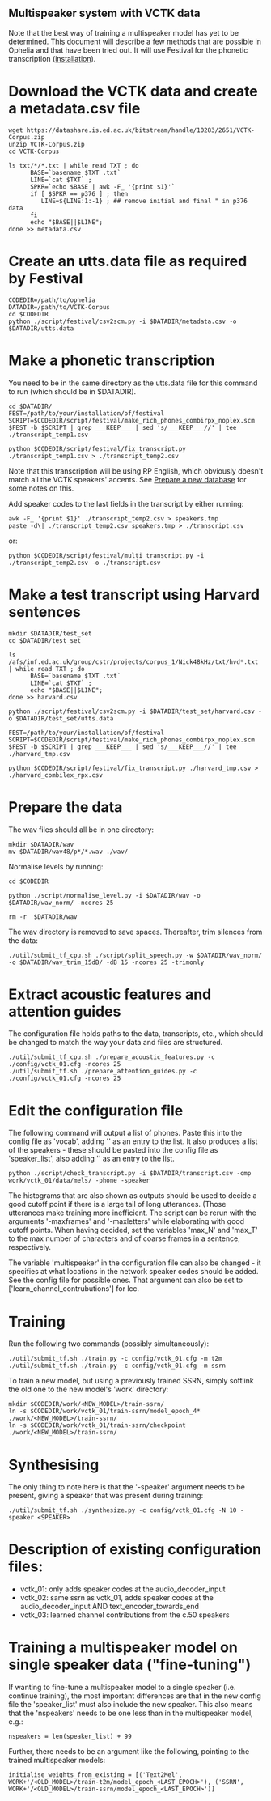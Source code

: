 ## Multispeaker system with VCTK data

Note that the best way of training a multispeaker model has yet to be determined. This document will describe a few methods that are possible in Ophelia and that have been tried out. It will use Festival for the phonetic transcription ([installation](./festival_install.md)).


# Download the VCTK data and create a metadata.csv file
```
wget https://datashare.is.ed.ac.uk/bitstream/handle/10283/2651/VCTK-Corpus.zip
unzip VCTK-Corpus.zip
cd VCTK-Corpus

ls txt/*/*.txt | while read TXT ; do 
      BASE=`basename $TXT .txt`
      LINE=`cat $TXT` ; 
      SPKR=`echo $BASE | awk -F_ '{print $1}'`
      if [ $SPKR == p376 ] ; then
         LINE=${LINE:1:-1} ; ## remove initial and final " in p376 data
      fi 
      echo "$BASE||$LINE"; 
done >> metadata.csv
```

# Create an utts.data file as required by Festival

```
CODEDIR=/path/to/ophelia
DATADIR=/path/to/VCTK-Corpus
cd $CODEDIR
python ./script/festival/csv2scm.py -i $DATADIR/metadata.csv -o $DATADIR/utts.data
```

# Make a phonetic transcription

You need to be in the same directory as the utts.data file for this command to run (which should be in $DATADIR).

```
cd $DATADIR/
FEST=/path/to/your/installation/of/festival
SCRIPT=$CODEDIR/script/festival/make_rich_phones_combirpx_noplex.scm
$FEST -b $SCRIPT | grep ___KEEP___ | sed 's/___KEEP___//' | tee ./transcript_temp1.csv

python $CODEDIR/script/festival/fix_transcript.py ./transcript_temp1.csv > ./transcript_temp2.csv
```

Note that this transcription will be using RP English, which obviously doesn't match all the VCTK speakers' accents. See [Prepare a new database](./preparing_new_database.md) for some notes on this.

Add speaker codes to the last fields in the transcript by either running:

```
awk -F_ '{print $1}' ./transcript_temp2.csv > speakers.tmp
paste -d\| ./transcript_temp2.csv speakers.tmp > ./transcript.csv
```

or:

```
python $CODEDIR/script/festival/multi_transcript.py -i ./transcript_temp2.csv -o ./transcript.csv
```

# Make a test transcript using Harvard sentences

```
mkdir $DATADIR/test_set
cd $DATADIR/test_set

ls /afs/inf.ed.ac.uk/group/cstr/projects/corpus_1/Nick48kHz/txt/hvd*.txt | while read TXT ; do 
      BASE=`basename $TXT .txt`
      LINE=`cat $TXT` ; 
      echo "$BASE||$LINE"; 
done >> harvard.csv

python ./script/festival/csv2scm.py -i $DATADIR/test_set/harvard.csv -o $DATADIR/test_set/utts.data

FEST=/path/to/your/installation/of/festival
SCRIPT=$CODEDIR/script/festival/make_rich_phones_combirpx_noplex.scm
$FEST -b $SCRIPT | grep ___KEEP___ | sed 's/___KEEP___//' | tee ./harvard_tmp.csv

python $CODEDIR/script/festival/fix_transcript.py ./harvard_tmp.csv > ./harvard_combilex_rpx.csv
```

# Prepare the data

The wav files should all be in one directory:

```
mkdir $DATADIR/wav
mv $DATADIR/wav48/p*/*.wav ./wav/
```

Normalise levels by running:

```
cd $CODEDIR

python ./script/normalise_level.py -i $DATADIR/wav -o $DATADIR/wav_norm/ -ncores 25

rm -r  $DATADIR/wav
```

The wav directory is removed to save spaces. Thereafter, trim silences from the data:

```
./util/submit_tf_cpu.sh ./script/split_speech.py -w $DATADIR/wav_norm/ -o $DATADIR/wav_trim_15dB/ -dB 15 -ncores 25 -trimonly
```

# Extract acoustic features and attention guides

The configuration file holds paths to the data, transcripts, etc., which should be changed to match the way your data and files are structured.

```
./util/submit_tf_cpu.sh ./prepare_acoustic_features.py -c ./config/vctk_01.cfg -ncores 25
./util/submit_tf.sh ./prepare_attention_guides.py -c ./config/vctk_01.cfg -ncores 25
```

# Edit the configuration file

The following command will output a list of phones. Paste this into the config file as 'vocab', adding '<PADDING>' as an entry to the list. It also produces a list of the speakers - these should be pasted into the config file as 'speaker_list', also adding '<PADDING>' as an entry to the list.

```
python ./script/check_transcript.py -i $DATADIR/transcript.csv -cmp work/vctk_01/data/mels/ -phone -speaker
```

The histograms that are also shown as outputs should be used to decide a good cutoff point if there is a large tail of long utterances. (Those utterances make training more inefficient. The script can be rerun with the arguments '-maxframes' and '-maxletters' while elaborating with good cutoff points. When having decided, set the variables 'max_N' and 'max_T' to the max number of characters and of coarse frames in a sentence, respectively.

The variable 'multispeaker' in the configuration file can also be changed - it specifies at what locations in the network speaker codes should be added. See the config file for possible ones. That argument can also be set to ['learn_channel_contrubutions'] for lcc.

# Training


Run the following two commands (possibly simultaneously):

```
./util/submit_tf.sh ./train.py -c config/vctk_01.cfg -m t2m
./util/submit_tf.sh ./train.py -c config/vctk_01.cfg -m ssrn
```

To train a new model, but using a previously trained SSRN, simply softlink the old one to the new model's 'work' directory:

```
mkdir $CODEDIR/work/<NEW_MODEL>/train-ssrn/
ln -s $CODEDIR/work/vctk_01/train-ssrn/model_epoch_4* ./work/<NEW_MODEL>/train-ssrn/
ln -s $CODEDIR/work/vctk_01/train-ssrn/checkpoint ./work/<NEW_MODEL>/train-ssrn/
```

# Synthesising

The only thing to note here is that the '-speaker' argument needs to be present, giving a speaker that was present during training:

```
./util/submit_tf.sh ./synthesize.py -c config/vctk_01.cfg -N 10 -speaker <SPEAKER>
```

# Description of existing configuration files:

- vctk_01: only adds speaker codes at the audio_decoder_input
- vctk_02: same ssrn as vctk_01, adds speaker codes at the audio_decoder_input AND text_encoder_towards_end
- vctk_03: learned channel contributions from the c.50 speakers

# Training a multispeaker model on single speaker data ("fine-tuning")

If wanting to fine-tune a multispeaker model to a single speaker (i.e. continue training), the most important differences are that in the new config file the 'speaker_list' must also include the new speaker. This also means that the 'nspeakers' needs to be one less than in the multispeaker model, e.g.:

```
nspeakers = len(speaker_list) + 99
```

Further, there needs to be an argument like the following, pointing to the trained multispeaker models:

```
initialise_weights_from_existing = [('Text2Mel', WORK+'/<OLD_MODEL>/train-t2m/model_epoch_<LAST_EPOCH>'), ('SSRN', WORK+'/<OLD_MODEL>/train-ssrn/model_epoch_<LAST_EPOCH>')]
```
